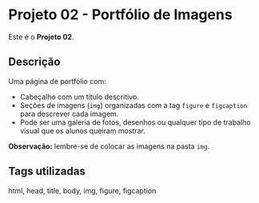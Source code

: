 # Projeto 02 - Portfólio de Imagens

Este é o **Projeto 02**.

## Descrição
Uma página de portfólio com:

- Cabeçalho com um título descritivo.
- Seções de imagens (`img`) organizadas com a tag `figure` e `figcaption` para descrever cada imagem.
- Pode ser uma galeria de fotos, desenhos ou qualquer tipo de trabalho visual que os alunos queiram mostrar.

**Observação:** lembre-se de colocar as imagens na pasta `img`.

## Tags utilizadas
html, head, title, body, img, figure, figcaption
